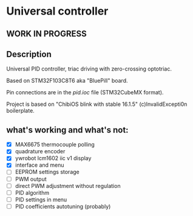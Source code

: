 # Universal controller

## WORK IN PROGRESS

## Description

Universal PID controller, triac driving with zero-crossing optotriac.

Based on STM32F103C8T6 aka "BluePill" board.

Pin connections are in the *pid.ioc* file (STM32CubeMX format).

Project is based on "ChibiOS blink with stable 16.1.5" (c)InvalidExcepti0n boilerplate.

## what's working and what's not:

- [x] MAX6675 thermocouple polling 
- [x] quadrature encoder
- [x] ywrobot lcm1602 iic v1 display
- [x] interface and menu 
- [ ] EEPROM settings storage
- [ ] PWM output
- [ ] direct PWM adjustment without regulation
- [ ] PID algorithm
- [ ] PID settings in menu
- [ ] PID coefficients autotuning (probably)
